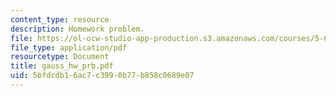 ```yaml
---
content_type: resource
description: Homework problem.
file: https://ol-ocw-studio-app-production.s3.amazonaws.com/courses/5-68j-kinetics-of-chemical-reactions-spring-2003/5bfdcdb16ac7c3990b77b858c0689e07_gauss_hw_prb.pdf
file_type: application/pdf
resourcetype: Document
title: gauss_hw_prb.pdf
uid: 5bfdcdb1-6ac7-c399-0b77-b858c0689e07
---
```

